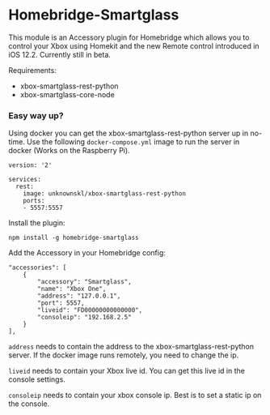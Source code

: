 # Homebridge-Smartglass

This module is an Accessory plugin for Homebridge which allows you to control your Xbox using Homekit and the new Remote control introduced in iOS 12.2.
Currently still in beta.

Requirements:
- xbox-smartglass-rest-python
- xbox-smartglass-core-node

### Easy way up?

Using docker you can get the xbox-smartglass-rest-python server up in no-time. Use the following `docker-compose.yml` image to run the server in docker (Works on the Raspberry Pi).

    version: '2'

    services:
      rest:
        image: unknownskl/xbox-smartglass-rest-python
        ports:
        - 5557:5557

Install the plugin:

    npm install -g homebridge-smartglass

Add the Accessory in your Homebridge config:

    "accessories": [
        {
            "accessory": "Smartglass",
            "name": "Xbox One",
            "address": "127.0.0.1",
            "port": 5557,
            "liveid": "FD00000000000000",
            "consoleip": "192.168.2.5"
        }
    ],

`address` needs to contain the address to the xbox-smartglass-rest-python server. If the docker image runs remotely, you need to change the ip.

`liveid` needs to contain your Xbox live id. You can get this live id in the console settings.

`consoleip` needs to contain your xbox console ip. Best is to set a static ip on the console.
